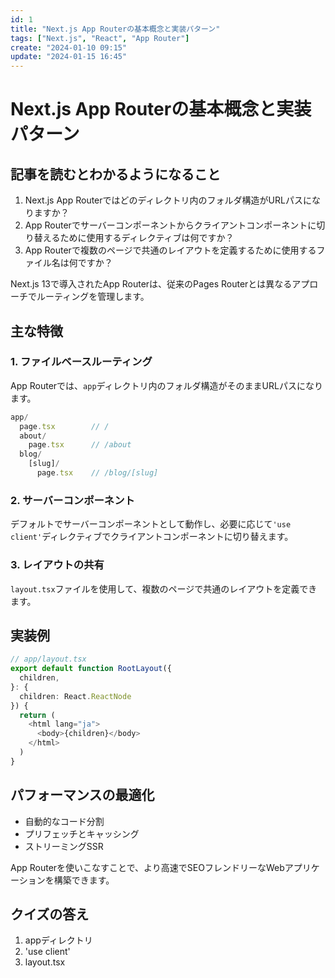 ```yaml
---
id: 1
title: "Next.js App Routerの基本概念と実装パターン"
tags: ["Next.js", "React", "App Router"]
create: "2024-01-10 09:15"
update: "2024-01-15 16:45"
---
```


# Next.js App Routerの基本概念と実装パターン

## 記事を読むとわかるようになること

1. Next.js App Routerではどのディレクトリ内のフォルダ構造がURLパスになりますか？
2. App Routerでサーバーコンポーネントからクライアントコンポーネントに切り替えるために使用するディレクティブは何ですか？
3. App Routerで複数のページで共通のレイアウトを定義するために使用するファイル名は何ですか？

Next.js 13で導入されたApp Routerは、従来のPages Routerとは異なるアプローチでルーティングを管理します。

## 主な特徴

### 1. ファイルベースルーティング
App Routerでは、`app`ディレクトリ内のフォルダ構造がそのままURLパスになります。

```typescript
app/
  page.tsx        // /
  about/
    page.tsx      // /about
  blog/
    [slug]/
      page.tsx    // /blog/[slug]
```

### 2. サーバーコンポーネント
デフォルトでサーバーコンポーネントとして動作し、必要に応じて`'use client'`ディレクティブでクライアントコンポーネントに切り替えます。

### 3. レイアウトの共有
`layout.tsx`ファイルを使用して、複数のページで共通のレイアウトを定義できます。

## 実装例

```typescript
// app/layout.tsx
export default function RootLayout({
  children,
}: {
  children: React.ReactNode
}) {
  return (
    <html lang="ja">
      <body>{children}</body>
    </html>
  )
}
```

## パフォーマンスの最適化

- 自動的なコード分割
- プリフェッチとキャッシング
- ストリーミングSSR

App Routerを使いこなすことで、より高速でSEOフレンドリーなWebアプリケーションを構築できます。

## クイズの答え

1. appディレクトリ
2. 'use client'
3. layout.tsx